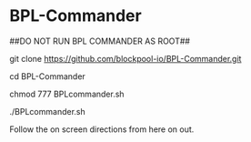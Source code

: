 # BPL-Commander

##DO NOT RUN BPL COMMANDER AS ROOT##

git clone https://github.com/blockpool-io/BPL-Commander.git

cd BPL-Commander

chmod 777 BPLcommander.sh

./BPLcommander.sh


Follow the on screen directions from here on out.
